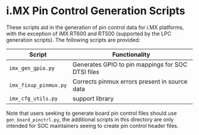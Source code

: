 # i.MX Pin Control Generation Scripts

These scripts aid in the generation of pin control data for i.MX platforms,
with the exception of iMX RT600 and RT500 (supported by the LPC
generation scripts). The following scripts are provided:

| Script               | Functionality                |
| -------------------- | ---------------------------- |
| `imx_gen_gpio.py`    | Generates GPIO to pin mappings for SOC DTSI files |
| `imx_fixup_pinmux.py`| Corrects pinmux errors present in source data |
| `imx_cfg_utils.py`   | support library              |

Note that users seeking to generate board pin control files should use
`gen_board_pinctrl.py`, the additional scripts in this directory are
only intended for SOC maintainers seeing to create pin control header files.
